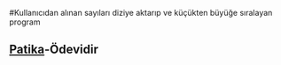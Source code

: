 #Kullanıcıdan alınan sayıları diziye aktarıp ve küçükten büyüğe sıralayan program

## [Patika](https://www.patika.dev/tr)-Ödevidir